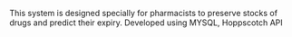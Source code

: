 This system is designed specially for pharmacists to
preserve stocks of drugs and predict their expiry.
Developed using MYSQL, Hoppscotch API
